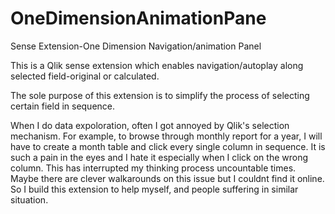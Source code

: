 # OneDimensionAnimationPane
Sense Extension-One Dimension Navigation/animation Panel

This is a Qlik sense extension which enables navigation/autoplay along selected field-original or calculated.

The sole purpose of this extension is to simplify the process of selecting certain field in sequence.

When I do data expoloration, often I got annoyed by Qlik's selection mechanism. For example, to browse through monthly report for a year, I will have to create a month table and click every single column in sequence. It is such a pain in the eyes and I hate it especially when I click on the wrong column. This has interrupted my thinking process uncountable times. 
Maybe there are clever walkarounds on this issue but I couldnt find it online. So I build this extension to help myself, and people suffering in similar situation.

